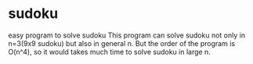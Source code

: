 # sudoku
easy program to solve sudoku
This program can solve sudoku not only in n=3(9x9 sudoku) but also in general n.
But the order of the program is O(n^4), so it would takes much time to solve sudoku in large n.
